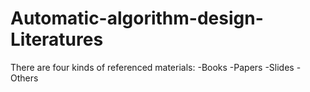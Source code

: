 # Automatic-algorithm-design-Literatures

There are four kinds of referenced materials:
 -Books
 -Papers
 -Slides
 -Others
